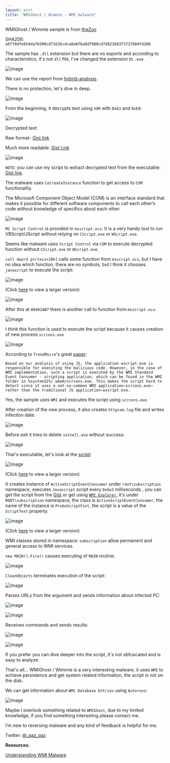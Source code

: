 ```yaml
---
layout: post
title: "WMIGhost / Wimmie - WMI malware"
---
```


WMIGhost / Wimmie sample is from [theZoo](https://github.com/ytisf/theZoo/tree/master/malwares/Binaries/WMIGhost "theZoo")

SHA256: `a6ff8dfe654da70390cd71626cdca8a6f6a0d7980cd7d82269373737b04fd206`

The sample has `.dll` extension but there are no exports and according to characteristics, it's not `dll` file, I've changed the extension to `.exe`

![image](https://user-images.githubusercontent.com/16405698/28249223-7e2a074a-6a62-11e7-976a-4c99a96e8829.png)

We can use the report from [hybrid-analysis](https://www.hybrid-analysis.com/sample/a6ff8dfe654da70390cd71626cdca8a6f6a0d7980cd7d82269373737b04fd206?environmentId=100 "hybrid-analysis").

There is no protection, let's dive in deep.

![image](https://user-images.githubusercontent.com/16405698/28249243-f385b11a-6a62-11e7-91d2-5bbe286f6db7.png)

From the beginning, it decrypts text using `XOR` with `0x63` and `0xE9`:

![image](https://user-images.githubusercontent.com/16405698/28249284-a3812ffe-6a63-11e7-927e-95a8e3963fc4.png)

Decrypted text:

Raw format- [Gist link](https://gist.github.com/secrary/8705c3cf184aec54f370c5704742602d "Gist link")

Much more readable: [Gist Link](https://gist.github.com/secrary/a67efdd15cdddc5e39fa2ce75fcf16c9 "Gist Link")

![image](https://user-images.githubusercontent.com/16405698/28249405-ffb4522c-6a65-11e7-8858-8f15a2c0ae2f.png)


`NOTE`: you can use my script to extract decrypted text from the executable: [Gist link](https://gist.github.com/secrary/c4fd3273a24da449795cc47f2e4378ef "Gist link").

The malware uses `CoCreateInstance` function to get access to `COM` functionality.

The Microsoft Component Object Model (COM) is an interface standard that
makes it possible for different software components to call each other’s code
without knowledge of specifics about each other.

![image](https://user-images.githubusercontent.com/16405698/28249341-fc4b15cc-6a64-11e7-97e6-1f7eb4b93cbd.png)


`MS Script Control` is provided in `msscript.ocx`. It is a very handy tool to run VBScript/JScript without relying on `CScript.exe` or `WScript.exe`.

Seems like malware uses `Script Control` via `COM` to execute decrypted function without `CScript.exe` or `WScript.exe`.


`call dword ptr[ecx+20h]` calls some function from `msscript.ocx`, but I have no idea which function, there are no symbols, but I think it chooses `javascript` to execute the script:

![image](https://user-images.githubusercontent.com/16405698/28249463-6871beac-6a67-11e7-94ad-945a832fa954.png)

(Click [here](https://user-images.githubusercontent.com/16405698/28249463-6871beac-6a67-11e7-94ad-945a832fa954.png) to view a larger version)

![image](https://user-images.githubusercontent.com/16405698/28249433-b4a4040c-6a66-11e7-84e8-a34dbbd94b0f.png)

After this at `00401AB7` there is another call to function from `msscript.ocx`:

![image](https://user-images.githubusercontent.com/16405698/28249497-f88cd2ba-6a67-11e7-806b-212657d531ab.png)

I think this function is used to execute the script because it causes creation of new process `scrcons.exe`

![image](https://user-images.githubusercontent.com/16405698/28249510-3b7196e2-6a68-11e7-80c1-168c27ec7254.png)

According to `TrendMicro`'s great [paper](https://www.trendmicro.de/cloud-content/us/pdfs/security-intelligence/white-papers/wp__understanding-wmi-malware.pdf "paper"):

`Based on our analysis of using JS, the application wscript.exe is responsible for executing the malicious code. However, in the case of WMI implementation, such a script is executed by the WMI Standard Event Consumer - scripting application, which can be found in the WMI folder in %system32%/ wbem/scrcons.exe. This makes the script hard to detect since it uses a not-so-common WMI application—scrcons.exe—rather than the traditional JS application—wscript.exe.`

Yes, the sample uses `WMI` and executes the script using `scrcons.exe`.

After creation of the new process, it also creates `httpcom.log` file and writes infection date:

![image](https://user-images.githubusercontent.com/16405698/28249621-2ca2350c-6a6a-11e7-99c5-8bd9df759f48.png)


Before exit it tries to delete `instell.exe` without success:

![image](https://user-images.githubusercontent.com/16405698/28249576-6fcd482c-6a69-11e7-9963-6eef868d83d9.png)


That's executable, let's look at the [script](https://gist.github.com/secrary/8153a0cb8b4954429e1c430ad4821f96 "script"):

![image](https://user-images.githubusercontent.com/16405698/28249667-413e6bba-6a6b-11e7-93a3-d66baabe0716.png)

(Click [here](https://user-images.githubusercontent.com/16405698/28249667-413e6bba-6a6b-11e7-93a3-d66baabe0716.png) to view a larger version)

It creates instance of `ActiveScriptEventConsumer` under `root\subscription` namespace, executes `Javascript` script every `0x6e3` milliseconds , you can get the script from the [Gist](https://gist.github.com/secrary/a67efdd15cdddc5e39fa2ce75fcf16c9 "Gist") or get using [`WMI Explorer`](https://wmie.codeplex.com/ "`WMI Explorer`"), it's under `ROOT\subscription` namespace, the class is `ActiveScriptEventConsumer`, the name of the instance is `ProbeScriptFint`, the script is a value of the `ScriptText` property.

![image](https://user-images.githubusercontent.com/16405698/28249657-01e2eb12-6a6b-11e7-8f9b-1d965588f3fd.png)

(Click [here](https://user-images.githubusercontent.com/16405698/28249657-01e2eb12-6a6b-11e7-8f9b-1d965588f3fd.png) to view a larger version)

WMI classes stored in namespace: `subscription` allow permanent and general access to
WMI services. 

`new MAIN().Fire()` causes executing of `MAIN` routine:

![image](https://user-images.githubusercontent.com/16405698/28249735-835bb9e8-6a6c-11e7-9db0-e7a133dc98d1.png)

`CleanObjects` terminates execution of the script:

![image](https://user-images.githubusercontent.com/16405698/28249752-c41a1e48-6a6c-11e7-97bc-ef4223e2a3b5.png)

Parses URLs from the argument and sends information about infected PC:

![image](https://user-images.githubusercontent.com/16405698/28249779-4087c6e2-6a6d-11e7-850d-01fc7436b96c.png)

![image](https://user-images.githubusercontent.com/16405698/28249788-62d7e5ec-6a6d-11e7-8084-f9fb00224923.png)

Receives commands and sends results:

![image](https://user-images.githubusercontent.com/16405698/28249794-9d6dbe0c-6a6d-11e7-804d-95c2408cdee0.png)

![image](https://user-images.githubusercontent.com/16405698/28249803-e3a16aa4-6a6d-11e7-9e5f-a6c8fddadce3.png)

If you prefer you can dive deeper into the script, it's not obfuscated and is easy to analyze.

That's all... WMIGhost / Wimmie is a very interesting malware, it uses `WMI` to achieve persistence and get system related information, the script is not on the disk.

We can get information about `WMI Database Entries` using `Autoruns`:

![image](https://user-images.githubusercontent.com/16405698/28249882-5c6286b6-6a6f-11e7-9a09-0877bc162a2a.png)

Maybe I overlook something related to `WMIGhost`, due to my limited knowledge, if you find something interesting please contact me.

I’m new to reversing malware and any kind of feedback is helpful for me.

Twitter: [@_qaz_qaz](https://twitter.com/_qaz_qaz)

**Resources**:

[Understanding WMI Malware](https://www.trendmicro.de/cloud-content/us/pdfs/security-intelligence/white-papers/wp__understanding-wmi-malware.pdf "Understanding WMI Malware")




